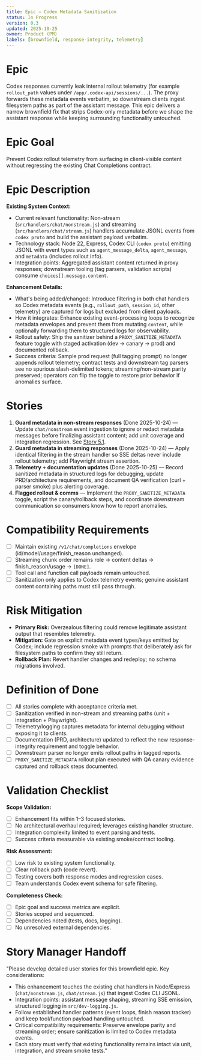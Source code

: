 ```yaml
---
title: Epic — Codex Metadata Sanitization
status: In Progress
version: 0.3
updated: 2025-10-25
owner: Product (PM)
labels: [brownfield, response-integrity, telemetry]
---
```


# Epic

Codex responses currently leak internal rollout telemetry (for example `rollout_path` values under `/app/.codex-api/sessions/...`). The proxy forwards these metadata events verbatim, so downstream clients ingest filesystem paths as part of the assistant message. This epic delivers a narrow brownfield fix that strips Codex-only metadata before we shape the assistant response while keeping surrounding functionality untouched.

# Epic Goal

Prevent Codex rollout telemetry from surfacing in client-visible content without regressing the existing Chat Completions contract.

# Epic Description

**Existing System Context:**

- Current relevant functionality: Non-stream (`src/handlers/chat/nonstream.js`) and streaming (`src/handlers/chat/stream.js`) handlers accumulate JSONL events from `codex proto` and build the assistant payload verbatim.
- Technology stack: Node 22, Express, Codex CLI (`codex proto`) emitting JSONL with event types such as `agent_message_delta`, `agent_message`, and `metadata` (includes rollout info).
- Integration points: Aggregated assistant content returned in proxy responses; downstream tooling (tag parsers, validation scripts) consume `choices[].message.content`.

**Enhancement Details:**

- What's being added/changed: Introduce filtering in both chat handlers so Codex metadata events (e.g., `rollout_path`, `session_id`, other telemetry) are captured for logs but excluded from client payloads.
- How it integrates: Enhance existing event-processing loops to recognize metadata envelopes and prevent them from mutating `content`, while optionally forwarding them to structured logs for observability.
- Rollout safety: Ship the sanitizer behind a `PROXY_SANITIZE_METADATA` feature toggle with staged activation (dev → canary → prod) and documented rollback.
- Success criteria: Sample prod request (full tagging prompt) no longer appends rollout telemetry; contract tests and downstream tag parsers see no spurious slash-delimited tokens; streaming/non-stream parity preserved; operators can flip the toggle to restore prior behavior if anomalies surface.

# Stories

1. **Guard metadata in non-stream responses** (Done 2025-10-24) — Update `chat/nonstream` event ingestion to ignore or redact metadata messages before finalizing assistant content; add unit coverage and integration regression. See [Story 5.1](./5.1.nonstream-metadata-sanitizer.md).
2. **Guard metadata in streaming responses** (Done 2025-10-24) — Apply identical filtering in the stream handler so SSE deltas never include rollout telemetry; add Playwright stream assertion.
3. **Telemetry + documentation updates** (Done 2025-10-25) — Record sanitized metadata in structured logs for debugging, update PRD/architecture requirements, and document QA verification (curl + parser smoke) plus alerting coverage.
4. **Flagged rollout & comms** — Implement the `PROXY_SANITIZE_METADATA` toggle, script the canary/rollback steps, and coordinate downstream communication so consumers know how to report anomalies.

# Compatibility Requirements

- [ ] Maintain existing `/v1/chat/completions` envelope (id/model/usage/finish_reason unchanged).
- [ ] Streaming chunk order remains role → content deltas → finish_reason/usage → `[DONE]`.
- [ ] Tool call and function call payloads remain untouched.
- [ ] Sanitization only applies to Codex telemetry events; genuine assistant content containing paths must still pass through.

# Risk Mitigation

- **Primary Risk:** Overzealous filtering could remove legitimate assistant output that resembles telemetry.
- **Mitigation:** Gate on explicit metadata event types/keys emitted by Codex; include regression smoke with prompts that deliberately ask for filesystem paths to confirm they still return.
- **Rollback Plan:** Revert handler changes and redeploy; no schema migrations involved.

# Definition of Done

- [ ] All stories complete with acceptance criteria met.
- [ ] Sanitization verified in non-stream and streaming paths (unit + integration + Playwright).
- [ ] Telemetry/logging captures metadata for internal debugging without exposing it to clients.
- [ ] Documentation (PRD, architecture) updated to reflect the new response-integrity requirement and toggle behavior.
- [ ] Downstream parser no longer emits rollout paths in tagged reports.
- [ ] `PROXY_SANITIZE_METADATA` rollout plan executed with QA canary evidence captured and rollback steps documented.

# Validation Checklist

**Scope Validation:**

- [ ] Enhancement fits within 1–3 focused stories.
- [ ] No architectural overhaul required; leverages existing handler structure.
- [ ] Integration complexity limited to event parsing and tests.
- [ ] Success criteria measurable via existing smoke/contract tooling.

**Risk Assessment:**

- [ ] Low risk to existing system functionality.
- [ ] Clear rollback path (code revert).
- [ ] Testing covers both response modes and regression cases.
- [ ] Team understands Codex event schema for safe filtering.

**Completeness Check:**

- [ ] Epic goal and success metrics are explicit.
- [ ] Stories scoped and sequenced.
- [ ] Dependencies noted (tests, docs, logging).
- [ ] No unresolved external dependencies.

# Story Manager Handoff

"Please develop detailed user stories for this brownfield epic. Key considerations:

- This enhancement touches the existing chat handlers in Node/Express (`chat/nonstream.js`, `chat/stream.js`) that ingest Codex CLI JSONL.
- Integration points: assistant message shaping, streaming SSE emission, structured logging in `src/dev-logging.js`.
- Follow established handler patterns (event loops, finish reason tracker) and keep tool/function payload handling untouched.
- Critical compatibility requirements: Preserve envelope parity and streaming order; ensure sanitization is limited to Codex metadata events.
- Each story must verify that existing functionality remains intact via unit, integration, and stream smoke tests."
